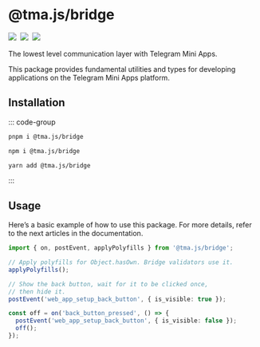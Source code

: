 # @tma.js/bridge

<p style="display: flex; gap: 8px; min-height: 20px">
  <a href="https://npmjs.com/package/@tma.js/bridge">
    <img src="https://img.shields.io/npm/v/@tma.js/bridge?logo=npm"/>
  </a>
  <img src="https://img.shields.io/bundlephobia/minzip/@tma.js/bridge"/>
  <a href="https://github.com/Telegram-Mini-Apps/telegram-apps/tree/master/tma.js/bridge">
    <img src="https://img.shields.io/badge/source-black?logo=github"/>
  </a>
</p>

The lowest level communication layer with Telegram Mini Apps.

This package provides fundamental utilities and types for developing applications on the Telegram
Mini Apps platform.

[//]: # (While a developer can use this package alone, it's recommended to use a higher-level package)

[//]: # (like [@tma.js/sdk]&#40;./tma-js-sdk&#41;.)

## Installation

::: code-group

```bash [pnpm]
pnpm i @tma.js/bridge
```

```bash [npm]
npm i @tma.js/bridge
```

```bash [yarn]
yarn add @tma.js/bridge
```

:::

## Usage

Here’s a basic example of how to use this package. For more details, refer to the next articles in
the documentation.

```ts
import { on, postEvent, applyPolyfills } from '@tma.js/bridge';

// Apply polyfills for Object.hasOwn. Bridge validators use it.
applyPolyfills();

// Show the back button, wait for it to be clicked once,
// then hide it.
postEvent('web_app_setup_back_button', { is_visible: true });

const off = on('back_button_pressed', () => {
  postEvent('web_app_setup_back_button', { is_visible: false });
  off();
});
```